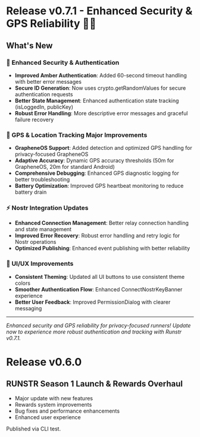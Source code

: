 # Release v0.7.1 - Enhanced Security & GPS Reliability 🔐📍

## What's New

### 🔐 Enhanced Security & Authentication
- **Improved Amber Authentication**: Added 60-second timeout handling with better error messages
- **Secure ID Generation**: Now uses crypto.getRandomValues for secure authentication requests
- **Better State Management**: Enhanced authentication state tracking (isLoggedIn, publicKey)
- **Robust Error Handling**: More descriptive error messages and graceful failure recovery

### 📍 GPS & Location Tracking Major Improvements  
- **GrapheneOS Support**: Added detection and optimized GPS handling for privacy-focused GrapheneOS
- **Adaptive Accuracy**: Dynamic GPS accuracy thresholds (50m for GrapheneOS, 20m for standard Android)
- **Comprehensive Debugging**: Enhanced GPS diagnostic logging for better troubleshooting
- **Battery Optimization**: Improved GPS heartbeat monitoring to reduce battery drain

### ⚡ Nostr Integration Updates
- **Enhanced Connection Management**: Better relay connection handling and state management
- **Improved Error Recovery**: Robust error handling and retry logic for Nostr operations
- **Optimized Publishing**: Enhanced event publishing with better reliability

### 🎨 UI/UX Improvements
- **Consistent Theming**: Updated all UI buttons to use consistent theme colors
- **Smoother Authentication Flow**: Enhanced ConnectNostrKeyBanner experience
- **Better User Feedback**: Improved PermissionDialog with clearer messaging

---

*Enhanced security and GPS reliability for privacy-focused runners! Update now to experience more robust authentication and tracking with Runstr v0.7.1.*

# Release v0.6.0

## RUNSTR Season 1 Launch & Rewards Overhaul

- Major update with new features
- Rewards system improvements  
- Bug fixes and performance enhancements
- Enhanced user experience

Published via CLI test. 